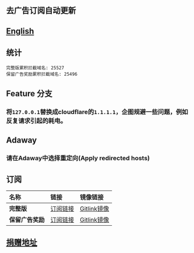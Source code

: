 ## 去广告订阅自动更新
## [English](./README_en.md)

## 统计
```
完整版累积拦截域名: 25527
保留广告奖励累积拦截域名: 25496
```

## Feature 分支
### 将`127.0.0.1`替换成cloudflare的`1.1.1.1`，企图规避一些问题，例如反复请求引起的耗电。

## Adaway
### 请在Adaway中选择**重定向(Apply redirected hosts)**

## 订阅

| **名称** | **链接** | **镜像链接** |
| :-- | :-- | :-- |
| **完整版** | [订阅链接](https://raw.githubusercontent.com/lingeringsound/10007_auto/Feature1/all) | [Gitlink镜像](https://code.gitlink.org.cn/api/v1/repos/keytoolazy/10007_auto/raw/all?ref=Feature1) |
| **保留广告奖励** | [订阅链接](https://raw.githubusercontent.com/lingeringsound/10007_auto/Feature1/reward) | [Gitlink镜像](https://code.gitlink.org.cn/api/v1/repos/keytoolazy/10007_auto/raw/reward?ref=Feature1) |

## **[捐赠地址](https://github.com/lingeringsound/10007)**

